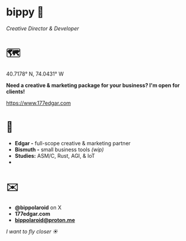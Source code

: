 # bippy 🚬
*Creative Director & Developer*


# 🗺️
40.7178° N, 74.0431° W

**Need a creative & marketing package for your business? I'm open for clients!**

https://www.177edgar.com


# 🚀
- **Edgar -** full-scope creative & marketing partner
- **Bismuth -** small business tools *(wip)*
- **Studies:** ASM/C, Rust, AGI, & IoT
- 

# ✉️
- **@bippolaroid** on X
- **177edgar.com**
- **bippolaroid@proton.me**


*I want to fly closer ☀️*


<!---
bippolaroid/bippolaroid is a ✨ special ✨ repository because its `README.md` (this file) appears on your GitHub profile.
You can click the Preview link to take a look at your changes.
--->
